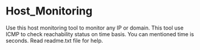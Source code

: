 # Host_Monitoring
Use this host monitoring tool to monitor any IP or domain. This tool use ICMP to check reachability status on time basis. You can mentioned time is seconds. Read readme.txt file for help.
